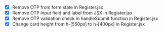 - [x] Remove OTP from form state in Register.jsx
- [x] Remove OTP input field and label from JSX in Register.jsx
- [x] Remove OTP validation check in handleSubmit function in Register.jsx
- [x] Change card height from h-[550px] to h-[400px] in Register.jsx
